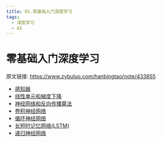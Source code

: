 ```yaml
---
title: 01.零基础入门深度学习
tags:
  - 深度学习
  - AI
---
```


<!-- markdownlint-disable MD025 -->

# 零基础入门深度学习

原文链接: <https://www.zybuluo.com/hanbingtao/note/433855>

- [感知器](02.感知器.md)
- [线性单元和梯度下降](03.线性单元和梯度下降.md)
- [神经网络和反向传播算法](04.神经网络和反向传播算法.md)
- [卷积神经网络](05.卷积神经网络.md)
- [循环神经网络](06.循环神经网络.md)
- [长短时记忆网络(LSTM)](07.长短时记忆网络(LSTM).md)
- [递归神经网络](08.递归神经网络.md)
